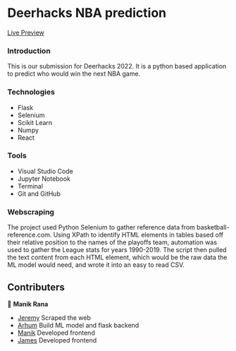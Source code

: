 # Deerhacks NBA prediction

[Live Preview](https://deerhacks-landing-page.vercel.app/)

### Introduction

This is our submission for Deerhacks 2022. It is a python based application to predict who would win the next NBA game.

### Technologies

* Flask
* Selenium
* Scikit Learn
* Numpy
* React

### Tools

* Visual Studio Code
* Jupyter Notebook
* Terminal
* Git and GitHub

### Webscraping

The project used Python Selenium to gather reference data from basketball-reference.com. Using XPath to identify HTML elements in tables based off their relative position to the names of the playoffs team, automation was used to gather the League stats for years 1990-2019. The script then pulled the text content from each HTML element, which would be the raw data the ML model would need, and wrote it into an easy to read CSV.

## Contributers

👤 **Manik Rana**
* [Jeremy](https://github.com/Canadiak) Scraped the web 
* [Arhum](https://github.com/ArhumAhmad) Build ML model and flask backend
* [Manik](https://github.com/Maniktherana) Developed frontend
* [James](https://github.com/jameskimdev) Developed frontend
